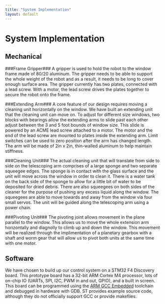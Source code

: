 ```yaml
---
title: "System Implementation"
layout: default
---
```


# System Implementation #

## Mechanical ##

###Frame Gripper###
A gripper is used to hold the robot to the window frame made of 80/20 aluminum. The gripper needs to be able to support the whole weight of the robot and as a result, it needs to be long to cover enough surface area. The gripper currently has two plates, connected with a lead screw. With a motor, the lead screw drives the plates together to secure the robot onto the frame.

###Extending Arm###
A core feature of our design requires moving a cleaning unit horizontally on the window. We have built an extending unit that the cleaning unit can move on. To adjust for different size windows, two blocks with bearings allow the extending arms to slide past each other adjust between the 3 and 5 foot bounds of window size. This slide is powered by an ACME lead screw attached to a motor. The motor and the end of the lead screw are mounted to plates inside the extending arm. Limit switches can be used to zero position after the arm has changed length. The arm will be made of 2in x 2in, thin-walled aluminum to help maintain stiffness. 

###Cleaning Unit###
The actual cleaning unit that will translate from side to side on the telescoping arm comprises of a large sponge and two separate squeegee edges. The sponge is in contact with the glass surface and the unit will move across the window in order to clean it. There is a water tank on the back side of the sponge to allow for a little bit of water to be deposited for dried debris. There are also squeegees on both sides of the cleaner for the purpose of pushing any excess liquid along the window. The squeegees are able to move towards and away from the window via four small servos. The unit will be guided along the telescoping arm using a power chain. 

###Pivoting Unit###
The pivoting joint allows movement in the plane parallel to the window. This allows us to move the whole extension arm horizontally and diagnolly to climb up and down the window. This movement will be realized through the implimentation of a planetary gearbox with a shaft and worm gear that will allow us to pivot both units at the same time with one motor.

## Software ##

We have chosen to build up our control system on a STM32 F4 Discovery board. This prototype board has a 32-bit ARM Cortex M4 processor, lots of on-chip IO (UARTs, SPI, I2C, PWM in and out, GPIO), and a built in screen. This board can be programmed using the [ARM GCC Embedded](https://launchpad.net/gcc-arm-embedded) toolchain and debugged in hardware with GDB. ST provides example source code, although they do not officially support GCC or provide makefiles.
